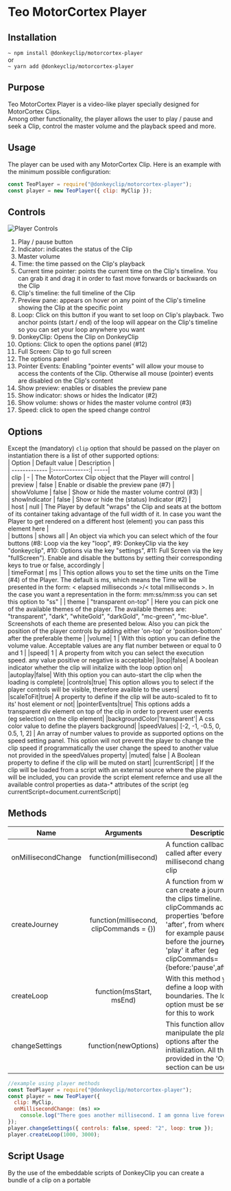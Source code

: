 # Teo MotorCortex Player

## Installation

`~ npm install @donkeyclip/motorcortex-player`  
or  
`~ yarn add @donkeyclip/motorcortex-player`

## Purpose

Teo MotorCortex Player is a video-like player specially designed for MotorCortex Clips.  
Among other functionality, the player allows the user to play / pause and seek a Clip, control the master volume and the playback speed and more.

## Usage

The player can be used with any MotorCortex Clip. Here is an example with the minimum possible configuration:

```javascript
const TeoPlayer = require("@donkeyclip/motorcortex-player");
const player = new TeoPlayer({ clip: MyClip });
```

## Controls

![Player Controls](https://donkey-spaces.ams3.digitaloceanspaces.com/assets/motorcortex-player/teo-player-numbers.png)

1. Play / pause button
2. Indicator: indicates the status of the Clip
3. Master volume
4. Time: the time passed on the Clip's playback
5. Current time pointer: points the current time on the Clip's timeline. You can grab it and drag it in order to fast move forwards or backwards on the Clip
6. Clip's timeline: the full timeline of the Clip
7. Preview pane: appears on hover on any point of the Clip's timeline showing the Clip at the specific point
8. Loop: Click on this button if you want to set loop on Clip's playback. Two anchor points (start / end) of the loop will appear on the Clip's timeline so you can set your loop anywhere you want
9. DonkeyClip: Opens the Clip on DonkeyClip
10. Options: Click to open the options panel (#12)
11. Full Screen: Clip to go full screen
12. The options panel
13. Pointer Events: Enabling "pointer events" will allow your mouse to access the contents of the Clip. Otherwise all mouse (pointer) events are disabled on the Clip's content
14. Show preview: enables or disables the preview pane
15. Show indicator: shows or hides the Indicator (#2)
16. Show volume: shows or hides the master volume control (#3)
17. Speed: click to open the speed change control

## Options

Except the (mandatory) `clip` option that should be passed on the player on instantiation there is a list of other supported options:  
| Option | Default value | Description |  
| ------------- |:-------------:| -----|  
| clip | - | The MotorCortex Clip object that the Player will control |  
| preview | false | Enable or disable the preview pane (#7) |  
| showVolume | false | Show or hide the master volume control (#3) |  
| showIndicator | false | Show or hide the (status) Indicator (#2) |  
| host | null | The Player by default "wraps" the Clip and seats at the bottom of its container taking advantage of the full width of it. In case you want the Player to get rendered on a different host (element) you can pass this element here |  
| buttons | shows all | An object via which you can select which of the four buttons (#8: Loop via the key "loop", #9: DonkeyClip via the key "donkeyclip", #10: Options via the key "settings", #11: Full Screen via the key "fullScreen"). Enable and disable the buttons by setting their corresponding keys to true or false, accordingly |  
| timeFormat | ms | This option allows you to set the time units on the Time (#4) of the Player. The default is ms, which means the Time will be presented in the form: < elapsed milliseconds >/< total milliseconds >. In the case you want a representation in the form: mm:ss/mm:ss you can set this option to "ss" |
| theme | "transparent on-top" | Here you can pick one of the available themes of the player. The available themes are: "transparent", "dark", "whiteGold", "darkGold", "mc-green", "mc-blue". Screenshots of each theme are presented below. Also you can pick the position of the player controls by adding either 'on-top' or 'position-bottom' after the preferable theme |
|volume| 1 | With this option you can define the volume value. Acceptable values are any flat number between or equal to 0 and 1 |
|speed| 1 | A property from witch you can select the execution speed. any value positive or negative is acceptable|
|loop|false| A boolean indicator whether the clip will initalize with the loop option on|
|autoplay|false| With this option you can auto-start the clip when the loading is complete|
|controls|true| This option allows you to select if the player controls will be visible, therefore availble to the users|
|scaleToFit|true| A property to define if the clip will be auto-scaled to fit to its' host element or not|
|pointerEvents|true| This options adds a transparent div element on top of the clip in order to prevent user events (eg selection) on the clip element|
|backgroundColor|'transparent'| A css color value to define the players background|
|speedValues| [-2, -1, -0.5, 0, 0.5, 1, 2] | An array of number values to provide as supported options on the speed setting panel. This option will not prevent the player to change the clip speed if programmatically the user change the speed to another value not provided in the speedValues property|
|muted| false | A Boolean property to define if the clip will be muted on start|
|currentScript| <script></script>| If the clip will be loaded from a script with an external source where the player will be included, you can provide the script element refernce and use all the available control properties as data-\* attributes of the script (eg currentScript=document.currentScript)|

## Methods

| Name                |                Arguments                 | Description                                                                                                                                                                                                                                                               |
| ------------------- | :--------------------------------------: | ------------------------------------------------------------------------------------------------------------------------------------------------------------------------------------------------------------------------------------------------------------------------- |
| onMillisecondChange |          function(millisecond)           | A function callback to be called after every millisecond change of the clip                                                                                                                                                                                               |
| createJourney       | function(millisecond, clipCommands = {}) | A function from witch you can create a journey over the clips timeline. The clipCommands accepts the properties 'before' and 'after', from where you can for example pause the clip before the journey and 'play' it after (eg clipCommands={before:'pause',after:'play'} |
| createLoop          |         function(msStart, msEnd)         | With this method your can define a loop with boundaries. The loop option must be set to true for this to work                                                                                                                                                             |
| changeSettings      |           function(newOptions)           | This function allows you to manipulate the player options after the initialization. All the options provided in the 'Options' section can be used here                                                                                                                    |

```javascript
//example using player methods
const TeoPlayer = require("@donkeyclip/motorcortex-player");
const player = new TeoPlayer({
  clip: MyClip,
  onMillisecondChange: (ms) =>
    console.log("There goes another millisecond. I am gonna live forever"),
});
player.changeSettings({ controls: false, speed: "2", loop: true });
player.createLoop(1000, 3000);
```

## Script Usage

By the use of the embeddable scripts of DonkeyClip you can create a bundle of a clip on a portable <script> that can be placed anywhere inside any html page. This script not only builds the clip but also wrapps it, out of the box, with this player.
Here's a typical use of an embeddable script, with all of the supported attrs present:

```html
<script
  src="https://staging-api.donkeyclip.com/embed/xxxxxxxx-xxxx/"
  data-width="100%"
  data-height="100%"
  data-preview
  data-show-volume
  data-show-indicator
  data-controls
  data-autoplay
  data-scale-to-fit
  data-loop
  data-pointer-events
  data-muted
  data-theme="mc-blue"
  data-speed="2"
  data-volume="0.8"
></script>
```

All of the data attrs can be manipulated after the initialization and on-the-fly will update the player control settings status, witch practically means that the developer can manipulate the Clip through the scrip element. With this feature you can delete the `data-controls` attribute from the script and create your own player controls if that's what you want. The minimum properties for a plug-n-play clip via the script method are

```html
<script
  src="https://staging-api.donkeyclip.com/embed/xxxxxxxx-xxxx/"
  data-scale-to-fit
/>
```

## Themes

### dark

![Player Controls](https://donkey-spaces.ams3.digitaloceanspaces.com/assets/motorcortex-player/dark.png)

### whiteGold

![Player Controls](https://donkey-spaces.ams3.digitaloceanspaces.com/assets/motorcortex-player/whiteGold.png)

### darkGold

![Player Controls](https://donkey-spaces.ams3.digitaloceanspaces.com/assets/motorcortex-player/darkGold.png)

### mc-green

![Player Controls](https://donkey-spaces.ams3.digitaloceanspaces.com/assets/motorcortex-player/mc-green.png)

### mc-blue

![Player Controls](https://donkey-spaces.ams3.digitaloceanspaces.com/assets/motorcortex-player/mc-blue.png)

## License

[MIT License](https://opensource.org/licenses/MIT)

[![Kiss My Button](https://presskit.kissmybutton.gr/logos/kissmybutton-logo-small.png)](https://kissmybutton.gr)
